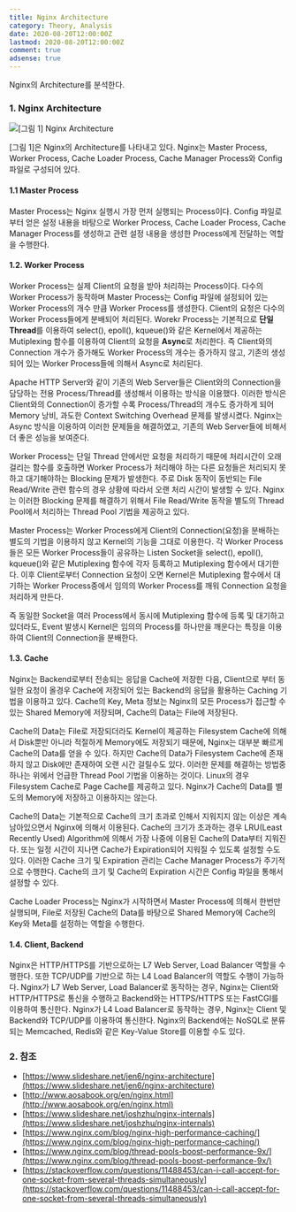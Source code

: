 ```yaml
---
title: Nginx Architecture
category: Theory, Analysis
date: 2020-08-20T12:00:00Z
lastmod: 2020-08-20T12:00:00Z
comment: true
adsense: true
---
```


Nginx의 Architecture를 분석한다.

### 1. Nginx Architecture

![[그림 1] Nginx Architecture]({{site.baseurl}}/images/theory_analysis/Nginx_Architecture/Nginx_Architecture.PNG)

[그림 1]은 Nginx의 Architecture를 나타내고 있다. Nginx는 Master Process, Worker Process, Cache Loader Process, Cache Manager Process와 Config 파일로 구성되어 있다.

#### 1.1 Master Process

Master Process는 Nginx 실행시 가장 먼저 실행되는 Process이다. Config 파일로 부터 얻은 설정 내용을 바탕으로 Worker Process, Cache Loader Process, Cache Manager Process를 생성하고 관련 설정 내용을 생성한 Process에게 전달하는 역할을 수행한다.

#### 1.2. Worker Process

Worker Process는 실제 Client의 요청을 받아 처리하는 Process이다. 다수의 Worker Process가 동작하며 Master Process는 Config 파일에 설정되어 있는 Worker Process의 개수 만큼 Worker Process를 생성한다. Client의 요청은 다수의 Worker Process들에게 분배되어 처리된다. Worekr Process는 기본적으로 **단일 Thread**를 이용하여 select(), epoll(), kqueue()와 같은 Kernel에서 제공하는 Mutiplexing 함수를 이용하여 Client의 요청을 **Async**로 처리한다. 즉 Client와의 Connection 개수가 증가해도 Worker Process의 개수는 증가하지 않고, 기존의 생성되어 있는 Worker Process들에 의해서 Async로 처리된다.

Apache HTTP Server와 같이 기존의 Web Server들은 Client와의 Connection을 담당하는 전용 Process/Thread를 생성해서 이용하는 방식을 이용했다. 이러한 방식은 Client와의 Connection이 증가할 수록 Process/Thread의 개수도 증가하게 되어 Memory 낭비, 과도한 Context Switching Overhead 문제를 발생시켰다. Nginx는 Async 방식을 이용하여 이러한 문제들을 해결하였고, 기존의 Web Server들에 비해서 더 좋은 성능을 보여준다.

Worker Process는 단일 Thread 안에서만 요청을 처리하기 때문에 처리시간이 오래 걸리는 함수를 호출하면 Worker Process가 처리해야 하는 다른 요청들은 처리되지 못하고 대기해야하는 Blocking 문제가 발생한다. 주로 Disk 동작이 동반되는 File Read/Write 관련 함수의 경우 상황에 따라서 오랜 처리 시간이 발생할 수 있다. Nginx는 이러한 Blocking 문제를 해결하기 위해서 File Read/Write 동작을 별도의 Thread Pool에서 처리하는 Thread Pool 기법을 제공하고 있다.

Master Process는 Worker Process에게 Client의 Connection(요청)을 분배하는 별도의 기법을 이용하지 않고 Kernel의 기능을 그대로 이용한다. 각 Worker Process들은 모든 Worker Process들이 공유하는 Listen Socket을 select(), epoll(), kqueue()와 같은 Mutiplexing 함수에 각자 등록하고 Mutiplexing 함수에서 대기한다. 이후 Client로부터 Connection 요청이 오면 Kernel은 Mutiplexing 함수에서 대기하는 Worker Process중에서 임의의 Worker Process를 깨워 Connection 요청을 처리하게 만든다. 

즉 동일한 Socket을 여러 Process에서 동시에 Mutiplexing 함수에 등록 및 대기하고 있더라도, Event 발생시 Kernel은 임의의 Process를 하나만을 깨운다는 특징을 이용하여 Client의 Connection을 분배한다.

#### 1.3. Cache

Nginx는 Backend로부터 전송되는 응답을 Cache에 저장한 다음, Client으로 부터 동일한 요청이 올경우 Cache에 저장되어 있는 Backend의 응답을 활용하는 Caching 기법을 이용하고 있다. Cache의 Key, Meta 정보는 Nginx의 모든 Process가 접근할 수 있는 Shared Memory에 저장되며, Cache의 Data는 File에 저장된다. 

Cache의 Data는 File로 저장되더라도 Kernel이 제공하는 Filesystem Cache에 의해서 Disk뿐만 아니라 적절하게 Memory에도 저장되기 때문에, Nginx는 대부분 빠르게 Cache의 Data를 얻을 수 있다. 하지만 Cache의 Data가 Filesystem Cache에 존재하지 않고 Disk에만 존재하여 오랜 시간 걸릴수도 있다. 이러한 문제를 해결하는 방법중 하나는 위에서 언급한 Thread Pool 기법을 이용하는 것이다. Linux의 경우 Filesystem Cache로 Page Cache를 제공하고 있다. Nginx가 Cache의 Data를 별도의 Memory에 저장하고 이용하지는 않는다.

Cache의 Data는 기본적으로 Cache의 크기 초과로 인해서 지워지지 않는 이상은 계속 남아있으면서 Nginx에 의해서 이용된다. Cache의 크기가 초과하는 경우 LRU(Least Recently Used) Algorithm에 의해서 가장 나중에 이용된 Cache의 Data부터 지워진다. 또는 일정 시간이 지나면 Cache가 Expiration되어 지워질 수 있도록 설정할 수도 있다. 이러한 Cache 크기 및 Expiration 관리는 Cache Manager Process가 주기적으로 수행한다. Cache의 크기 및 Cache의 Expiration 시간은 Config 파일을 통해서 설정할 수 있다.

Cache Loader Process는 Nginx가 시작하면서 Master Process에 의해서 한번만 실행되며, File로 저장된 Cache의 Data를 바탕으로 Shared Memory에 Cache의 Key와 Meta를 설정하는 역할을 수행한다.

#### 1.4. Client, Backend

Nginx은 HTTP/HTTPS를 기반으로하는 L7 Web Server, Load Balancer 역할을 수행한다. 또한 TCP/UDP를 기반으로 하는 L4 Load Balancer의 역할도 수행이 가능하다. Nginx가 L7 Web Server, Load Balancer로 동작하는 경우, Nginx는 Client와 HTTP/HTTPS로 통신을 수행하고 Backend와는 HTTPS/HTTPS 또는 FastCGI를 이용하여 통신한다. Nginx가 L4 Load Balancer로 동작하는 경우, Nginx는 Client 및 Backend와 TCP/UDP를 이용하여 통신한다. Nginx의 Backend에는 NoSQL로 분류되는 Memcached, Redis와 같은 Key-Value Store를 이용할 수도 있다.

### 2. 참조

* [https://www.slideshare.net/jen6/nginx-architecture](https://www.slideshare.net/jen6/nginx-architecture)
* [http://www.aosabook.org/en/nginx.html](http://www.aosabook.org/en/nginx.html)
* [https://www.slideshare.net/joshzhu/nginx-internals](https://www.slideshare.net/joshzhu/nginx-internals)
* [https://www.nginx.com/blog/nginx-high-performance-caching/](https://www.nginx.com/blog/nginx-high-performance-caching/)
* [https://www.nginx.com/blog/thread-pools-boost-performance-9x/](https://www.nginx.com/blog/thread-pools-boost-performance-9x/)
* [https://stackoverflow.com/questions/11488453/can-i-call-accept-for-one-socket-from-several-threads-simultaneously](https://stackoverflow.com/questions/11488453/can-i-call-accept-for-one-socket-from-several-threads-simultaneously)